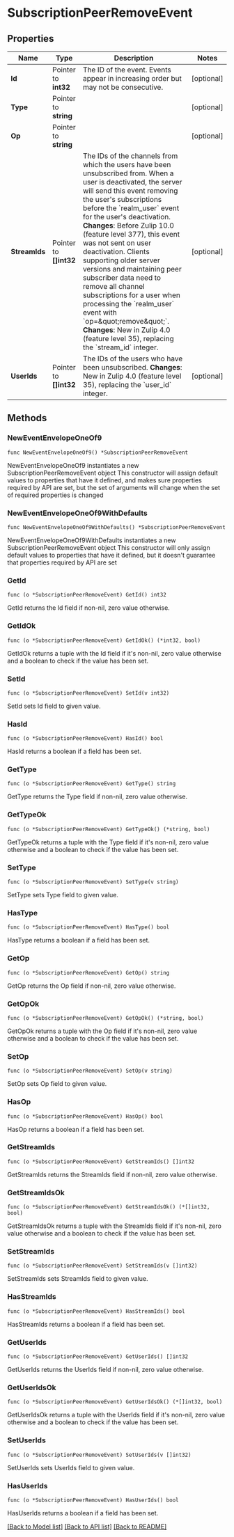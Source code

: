 # SubscriptionPeerRemoveEvent

## Properties

Name | Type | Description | Notes
------------ | ------------- | ------------- | -------------
**Id** | Pointer to **int32** | The ID of the event. Events appear in increasing order but may not be consecutive.  | [optional] 
**Type** | Pointer to **string** |  | [optional] 
**Op** | Pointer to **string** |  | [optional] 
**StreamIds** | Pointer to **[]int32** | The IDs of the channels from which the users have been unsubscribed from.  When a user is deactivated, the server will send this event removing the user&#39;s subscriptions before the &#x60;realm_user&#x60; event for the user&#39;s deactivation.  **Changes**: Before Zulip 10.0 (feature level 377), this event was not sent on user deactivation. Clients supporting older server versions and maintaining peer subscriber data need to remove all channel subscriptions for a user when processing the &#x60;realm_user&#x60; event with &#x60;op&#x3D;\&quot;remove\&quot;&#x60;.  **Changes**: New in Zulip 4.0 (feature level 35), replacing the &#x60;stream_id&#x60; integer.  | [optional] 
**UserIds** | Pointer to **[]int32** | The IDs of the users who have been unsubscribed.  **Changes**: New in Zulip 4.0 (feature level 35), replacing the &#x60;user_id&#x60; integer.  | [optional] 

## Methods

### NewEventEnvelopeOneOf9

`func NewEventEnvelopeOneOf9() *SubscriptionPeerRemoveEvent`

NewEventEnvelopeOneOf9 instantiates a new SubscriptionPeerRemoveEvent object
This constructor will assign default values to properties that have it defined,
and makes sure properties required by API are set, but the set of arguments
will change when the set of required properties is changed

### NewEventEnvelopeOneOf9WithDefaults

`func NewEventEnvelopeOneOf9WithDefaults() *SubscriptionPeerRemoveEvent`

NewEventEnvelopeOneOf9WithDefaults instantiates a new SubscriptionPeerRemoveEvent object
This constructor will only assign default values to properties that have it defined,
but it doesn't guarantee that properties required by API are set

### GetId

`func (o *SubscriptionPeerRemoveEvent) GetId() int32`

GetId returns the Id field if non-nil, zero value otherwise.

### GetIdOk

`func (o *SubscriptionPeerRemoveEvent) GetIdOk() (*int32, bool)`

GetIdOk returns a tuple with the Id field if it's non-nil, zero value otherwise
and a boolean to check if the value has been set.

### SetId

`func (o *SubscriptionPeerRemoveEvent) SetId(v int32)`

SetId sets Id field to given value.

### HasId

`func (o *SubscriptionPeerRemoveEvent) HasId() bool`

HasId returns a boolean if a field has been set.

### GetType

`func (o *SubscriptionPeerRemoveEvent) GetType() string`

GetType returns the Type field if non-nil, zero value otherwise.

### GetTypeOk

`func (o *SubscriptionPeerRemoveEvent) GetTypeOk() (*string, bool)`

GetTypeOk returns a tuple with the Type field if it's non-nil, zero value otherwise
and a boolean to check if the value has been set.

### SetType

`func (o *SubscriptionPeerRemoveEvent) SetType(v string)`

SetType sets Type field to given value.

### HasType

`func (o *SubscriptionPeerRemoveEvent) HasType() bool`

HasType returns a boolean if a field has been set.

### GetOp

`func (o *SubscriptionPeerRemoveEvent) GetOp() string`

GetOp returns the Op field if non-nil, zero value otherwise.

### GetOpOk

`func (o *SubscriptionPeerRemoveEvent) GetOpOk() (*string, bool)`

GetOpOk returns a tuple with the Op field if it's non-nil, zero value otherwise
and a boolean to check if the value has been set.

### SetOp

`func (o *SubscriptionPeerRemoveEvent) SetOp(v string)`

SetOp sets Op field to given value.

### HasOp

`func (o *SubscriptionPeerRemoveEvent) HasOp() bool`

HasOp returns a boolean if a field has been set.

### GetStreamIds

`func (o *SubscriptionPeerRemoveEvent) GetStreamIds() []int32`

GetStreamIds returns the StreamIds field if non-nil, zero value otherwise.

### GetStreamIdsOk

`func (o *SubscriptionPeerRemoveEvent) GetStreamIdsOk() (*[]int32, bool)`

GetStreamIdsOk returns a tuple with the StreamIds field if it's non-nil, zero value otherwise
and a boolean to check if the value has been set.

### SetStreamIds

`func (o *SubscriptionPeerRemoveEvent) SetStreamIds(v []int32)`

SetStreamIds sets StreamIds field to given value.

### HasStreamIds

`func (o *SubscriptionPeerRemoveEvent) HasStreamIds() bool`

HasStreamIds returns a boolean if a field has been set.

### GetUserIds

`func (o *SubscriptionPeerRemoveEvent) GetUserIds() []int32`

GetUserIds returns the UserIds field if non-nil, zero value otherwise.

### GetUserIdsOk

`func (o *SubscriptionPeerRemoveEvent) GetUserIdsOk() (*[]int32, bool)`

GetUserIdsOk returns a tuple with the UserIds field if it's non-nil, zero value otherwise
and a boolean to check if the value has been set.

### SetUserIds

`func (o *SubscriptionPeerRemoveEvent) SetUserIds(v []int32)`

SetUserIds sets UserIds field to given value.

### HasUserIds

`func (o *SubscriptionPeerRemoveEvent) HasUserIds() bool`

HasUserIds returns a boolean if a field has been set.


[[Back to Model list]](../README.md#documentation-for-models) [[Back to API list]](../README.md#documentation-for-api-endpoints) [[Back to README]](../README.md)


